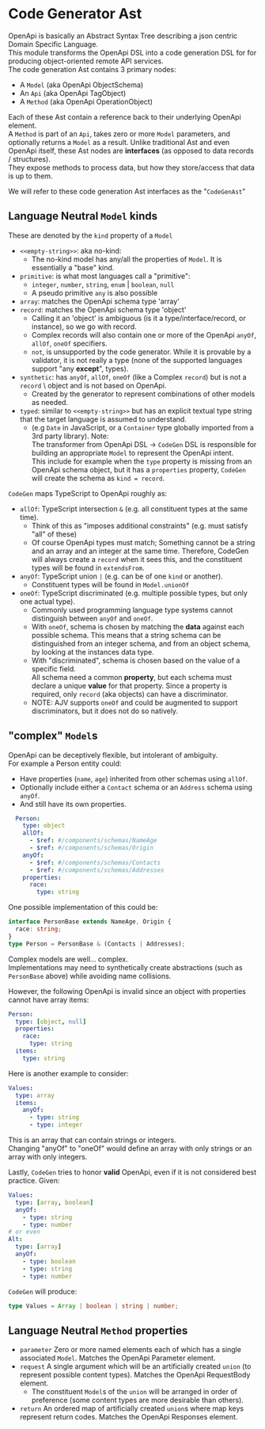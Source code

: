 # Code Generator Ast

OpenApi is basically an Abstract Syntax Tree describing a json centric Domain Specific Language.   
This module transforms the OpenApi DSL into a code generation DSL for for producing object-oriented remote API services.  
The code generation Ast contains 3 primary nodes:

* A `Model` (aka OpenApi ObjectSchema)
* An `Api` (aka OpenApi TagObject)
* A `Method` (aka OpenApi OperationObject)

Each of these Ast contain a reference back to their underlying OpenApi element.  
A `Method` is part of an `Api`, takes zero or more `Model` parameters, and optionally returns a `Model` as a result.
Unlike traditional Ast and even OpenApi itself, these Ast nodes are **interfaces** (as opposed to data records / structures).  
They expose methods to process data, but how they store/access that data is up to them.

We will refer to these code generation Ast interfaces as the "`CodeGenAst`"

## Language Neutral `Model` kinds

These are denoted by the `kind` property of a `Model`

* `<<empty-string>>`: aka no-kind:
    * The no-kind model has any/all the properties of `Model`. It is essentially a "base" kind.
* `primitive`: is what most languages call a "primitive":
    * `integer`, `number`, `string`, `enum` | `boolean`, `null`
    * A pseudo primitive `any` is also possible
* `array`: matches the OpenApi schema type 'array'
* `record`: matches the OpenApi schema type 'object'
    * Calling it an 'object' is ambiguous (is it a type/interface/record, or instance), so we go with record.
    * Complex records will also contain one or more of the OpenApi `anyOf`, `allOf`, `oneOf` specifiers.
    * `not`, is unsupported by the code generator. While it is provable by a validator, it is not really a type (none of the supported languages support "any **except**", types).
* `synthetic`: has `anyOf`, `allOf`, `oneOf` (like a Complex `record`) but is not a `record` \ object and is not based on OpenApi.
    * Created by the generator to represent combinations of other models as needed.
* `typed`: similar to `<<empty-string>>` but has an explicit textual type string that the target language is assumed to understand.
    * (e.g `Date` in JavaScript, or a `Container` type globally imported from a 3rd party library).
      Note:  
      The transformer from OpenApi DSL -> `CodeGen` DSL is responsible for building an appropriate `Model` to represent the OpenApi intent.  
      This include for example when the `type` property is missing from an OpenApi schema object, but it has a `properties` property, `CodeGen` will create the schema as `kind = record`.

`CodeGen` maps TypeScript to OpenApi roughly as:

* `allOf`: TypeScript intersection `&` (e.g. all constituent types at the same time).
    * Think of this as "imposes additional constraints" (e.g. must satisfy "all" of these)
    * Of course OpenApi types must match;
      Something cannot be a string and an array and an integer at the same time.
      Therefore, CodeGen will always create a `record` when it sees this, and the constituent types will be found in `extendsFrom`.
* `anyOf`: TypeScript union `|` (e.g. can be of one `kind` or another).
    * Constituent types will be found in `Model.unionOf`
* `oneOf`: TypeScript discriminated (e.g. multiple possible types, but only one actual type).
    * Commonly used programming language type systems cannot distinguish between `anyOf` and `oneOf`.
    * With `oneOf`, schema is chosen by matching the **data** against each possible schema.
      This means that a string schema can be distinguished from an integer schema, and from an object schema, by looking at the instances data type.
    * With "discriminated", schema is chosen based on the value of a specific field.  
      All schema need a common **property**, but each schema must declare a unique **value** for that property.
      Since a property is required, only `record` (aka objects) can have a discriminator.
    * NOTE: AJV supports `oneOf` and could be augmented to support discriminators, but it does not do so natively.

## "complex" `Model`s

OpenApi can be deceptively flexible, but intolerant of ambiguity.  
For example a Person entity could:

* Have properties (`name`, `age`) inherited from other schemas using `allOf`.
* Optionally include either a `Contact` schema or an `Address` schema using `anyOf`.
* And still have its own properties.

```yaml
  Person:
    type: object
    allOf:
      - $ref: #/components/schemas/NameAge
      - $ref: #/components/schemas/Origin
    anyOf:
      - $ref: #/components/schemas/Contacts
      - $ref: #/components/schemas/Addresses
    properties:
      race:
        type: string
```

One possible implementation of this could be:

```typescript
interface PersonBase extends NameAge, Origin {
  race: string;
}
type Person = PersonBase & (Contacts | Addresses);
```

Complex models are well... complex.  
Implementations may need to synthetically create abstractions (such as `PersonBase` above) while avoiding name collisions.

However, the following OpenApi is invalid since an object with properties cannot have array items:

```yaml
Person:
  type: [object, null]
  properties:
    race:
      type: string
  items:
    type: string
```

Here is another example to consider:

```yaml
Values:
  type: array
  items:
    anyOf:
      - type: string
      - type: integer
```

This is an array that can contain strings or integers.  
Changing "anyOf" to "oneOf" would define an array with only strings or an array with only integers.

Lastly, `CodeGen` tries to honor **valid** OpenApi, even if it is not considered best practice.
Given:

```yaml
Values:
  type: [array, boolean]
  anyOf:
    - type: string
    - type: number
# or even
Alt:
  type: [array]
  anyOf:
    - type: boolean
    - type: string
    - type: number
```

`CodeGen` will produce:

```typescript
type Values = Array | boolean | string | number;
```

## Language Neutral `Method` properties

* `parameter` Zero or more named elements each of which has a single associated `Model`. Matches the OpenApi Parameter element.
* `request` A single argument which will be an artificially created `union` (to represent possible content types). Matches the OpenApi RequestBody element.
    * The constituent `Model`s of the `union` will be arranged in order of preference (some content types are more desirable than others).
* `return` An ordered map of artificially created `union`s where map keys represent return codes. Matches the OpenApi Responses element.
